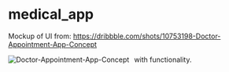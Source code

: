 # medical_app

Mockup of UI from: https://dribbble.com/shots/10753198-Doctor-Appointment-App-Concept

<img src="https://cdn.dribbble.com/users/1585453/screenshots/10753198/media/d12e955345a3cb2e3b711a3003ae41c7.jpg"
     alt="Doctor-Appointment-App-Concept"
     style="float: left; margin-right: 10px;" />

with functionality.
